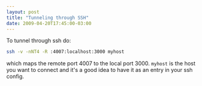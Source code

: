 ```yaml
---
layout: post
title: "Tunneling through SSH"
date: 2009-04-20T17:45:00-03:00
---
```

To tunnel through ssh do:
```bash
ssh -v -nNT4 -R :4007:localhost:3000 myhost
```
which maps the remote port 4007 to the local port 3000.
`myhost` is the host you want to connect and it's a good idea to have it as an entry in your ssh config.
